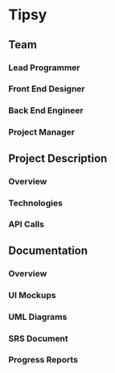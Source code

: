 # Tipsy
## Team
### Lead Programmer
### Front End Designer
### Back End Engineer
### Project Manager
## Project Description
### Overview
### Technologies
### API Calls
## Documentation
### Overview
### UI Mockups
### UML Diagrams
### SRS Document
### Progress Reports
